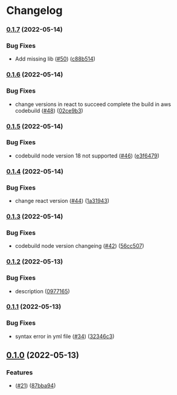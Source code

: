 # Changelog

### [0.1.7](https://github.com/MoveoTech/terraform-aws-rest-api-architecture/compare/v0.1.6...v0.1.7) (2022-05-14)


### Bug Fixes

* Add missing lib ([#50](https://github.com/MoveoTech/terraform-aws-rest-api-architecture/issues/50)) ([c88b514](https://github.com/MoveoTech/terraform-aws-rest-api-architecture/commit/c88b514a5e412c4b63b0cc4cf143f620a9a441e5))

### [0.1.6](https://github.com/MoveoTech/terraform-aws-rest-api-architecture/compare/v0.1.5...v0.1.6) (2022-05-14)


### Bug Fixes

* change versions in react to succeed complete the build in aws codebuild ([#48](https://github.com/MoveoTech/terraform-aws-rest-api-architecture/issues/48)) ([02ce9b3](https://github.com/MoveoTech/terraform-aws-rest-api-architecture/commit/02ce9b36688619392a520214fa63f9dd0122cb3a))

### [0.1.5](https://github.com/MoveoTech/terraform-aws-rest-api-architecture/compare/v0.1.4...v0.1.5) (2022-05-14)


### Bug Fixes

* codebuild node version 18 not supported ([#46](https://github.com/MoveoTech/terraform-aws-rest-api-architecture/issues/46)) ([e3f6479](https://github.com/MoveoTech/terraform-aws-rest-api-architecture/commit/e3f6479f67c666fec0cc3298b2fe45e78bac2971))

### [0.1.4](https://github.com/MoveoTech/terraform-aws-rest-api-architecture/compare/v0.1.3...v0.1.4) (2022-05-14)


### Bug Fixes

* change react version ([#44](https://github.com/MoveoTech/terraform-aws-rest-api-architecture/issues/44)) ([1a31943](https://github.com/MoveoTech/terraform-aws-rest-api-architecture/commit/1a31943c56c577285110713743b01b7993006fd4))

### [0.1.3](https://github.com/MoveoTech/terraform-aws-rest-api-architecture/compare/v0.1.2...v0.1.3) (2022-05-14)


### Bug Fixes

* codebuild node version changeing ([#42](https://github.com/MoveoTech/terraform-aws-rest-api-architecture/issues/42)) ([56cc507](https://github.com/MoveoTech/terraform-aws-rest-api-architecture/commit/56cc507576efb25d6f39080d369b29dd1db5dd99))

### [0.1.2](https://github.com/MoveoTech/terraform-aws-rest-api-architecture/compare/v0.1.1...v0.1.2) (2022-05-13)


### Bug Fixes

* description ([0977165](https://github.com/MoveoTech/terraform-aws-rest-api-architecture/commit/09771657a2157f5fd187036279c21bffcc0a81c2))

### [0.1.1](https://github.com/MoveoTech/terraform-aws-rest-api-architecture/compare/v0.1.0...v0.1.1) (2022-05-13)


### Bug Fixes

* syntax error in yml file ([#34](https://github.com/MoveoTech/terraform-aws-rest-api-architecture/issues/34)) ([32346c3](https://github.com/MoveoTech/terraform-aws-rest-api-architecture/commit/32346c3bcebccfefb4bafcd413641f524b7d8946))

## [0.1.0](https://github.com/MoveoTech/terraform-aws-rest-api-architecture/compare/0.0.4...v0.1.0) (2022-05-13)


### Features

* ([#21](https://github.com/MoveoTech/terraform-aws-rest-api-architecture/issues/21)) ([87bba94](https://github.com/MoveoTech/terraform-aws-rest-api-architecture/commit/87bba942dffd208e1116c4dbcc46df17af8d0471))
